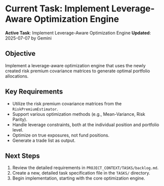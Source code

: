 # Current Task: Implement Leverage-Aware Optimization Engine

**Active Task**: Implement Leverage-Aware Optimization Engine
**Updated**: 2025-07-07 by Gemini

## Objective
Implement a leverage-aware optimization engine that uses the newly created risk premium covariance matrices to generate optimal portfolio allocations.

## Key Requirements
- Utilize the risk premium covariance matrices from the `RiskPremiumEstimator`.
- Support various optimization methods (e.g., Mean-Variance, Risk Parity).
- Handle leverage constraints, both at the individual position and portfolio level.
- Optimize on true exposures, not fund positions.
- Generate a trade list as output.

## Next Steps
1.  Review the detailed requirements in `PROJECT_CONTEXT/TASKS/backlog.md`.
2.  Create a new, detailed task specification file in the `TASKS/` directory.
3.  Begin implementation, starting with the core optimization engine.